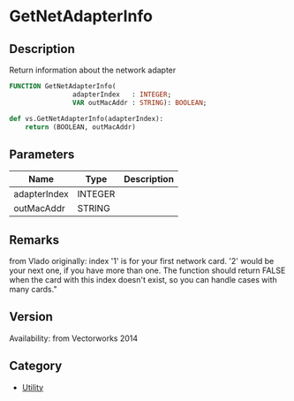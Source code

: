 # GetNetAdapterInfo

## Description
Return information about the network adapter

```pascal
FUNCTION GetNetAdapterInfo(
				adapterIndex   : INTEGER;
				VAR outMacAddr : STRING): BOOLEAN;
```

```python
def vs.GetNetAdapterInfo(adapterIndex):
    return (BOOLEAN, outMacAddr)
```

## Parameters
|Name|Type|Description|
|---|---|---|
|adapterIndex|INTEGER|   |
|outMacAddr|STRING|   |

## Remarks
from Vlado originally: index '1' is for your first network card. '2' would be your next
one, if you have more than one. The function should return FALSE when
the card with this index doesn't exist, so you can handle cases with
many cards."

## Version
Availability: from Vectorworks 2014

## Category
* [Utility](../Categories/Utility.md)
